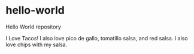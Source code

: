 # hello-world
Hello World repository

I Love Tacos!  I also love pico de gallo, tomatillo salsa, and red salsa.  I also love chips with my salsa.
